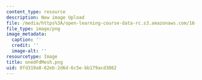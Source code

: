 ```yaml
---
content_type: resource
description: New image Upload
file: /media/https%3A/open-learning-course-data-rc.s3.amazonaws.com/16-90-computational-methods-in-aerospace-engineering-spring-2014/0fd319a862eb2d6d6c5ebb179acd3862_onedFdMesh.png
file_type: image/png
image_metadata:
  caption: ''
  credit: ''
  image-alt: ''
resourcetype: Image
title: onedFdMesh.png
uid: 0fd319a8-62eb-2d6d-6c5e-bb179acd3862
---
```

